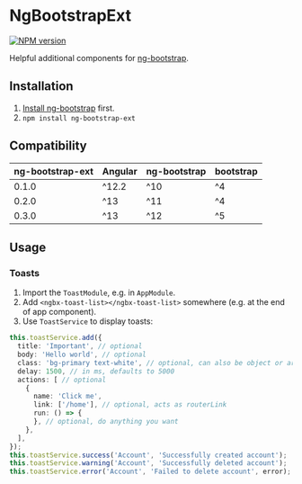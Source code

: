 # NgBootstrapExt

[![NPM version](https://badge.fury.io/js/ng-bootstrap-ext.svg)](https://www.npmjs.com/package/ng-bootstrap-ext)

Helpful additional components for [ng-bootstrap](https://ng-bootstrap.github.io).

## Installation

1. [Install ng-bootstrap](https://ng-bootstrap.github.io/#/getting-started#installation) first.
2. `npm install ng-bootstrap-ext`

## Compatibility

| ng-bootstrap-ext | Angular | ng-bootstrap | bootstrap |
|------------------|---------|--------------|-----------|
| 0.1.0            | ^12.2   | ^10          | ^4        |
| 0.2.0            | ^13     | ^11          | ^4        |
| 0.3.0            | ^13     | ^12          | ^5        |

## Usage

### Toasts

1. Import the `ToastModule`, e.g. in `AppModule`.
2. Add `<ngbx-toast-list></ngbx-toast-list>` somewhere (e.g. at the end of app component).
3. Use `ToastService` to display toasts:

```typescript
this.toastService.add({
  title: 'Important', // optional
  body: 'Hello world', // optional
  class: 'bg-primary text-white', // optional, can also be object or array
  delay: 1500, // in ms, defaults to 5000
  actions: [ // optional
    {
      name: 'Click me',
      link: ['/home'], // optional, acts as routerLink
      run: () => {
      }, // optional, do anything you want
    },
  ],
});
this.toastService.success('Account', 'Successfully created account');
this.toastService.warning('Account', 'Successfully deleted account');
this.toastService.error('Account', 'Failed to delete account', error);
```
